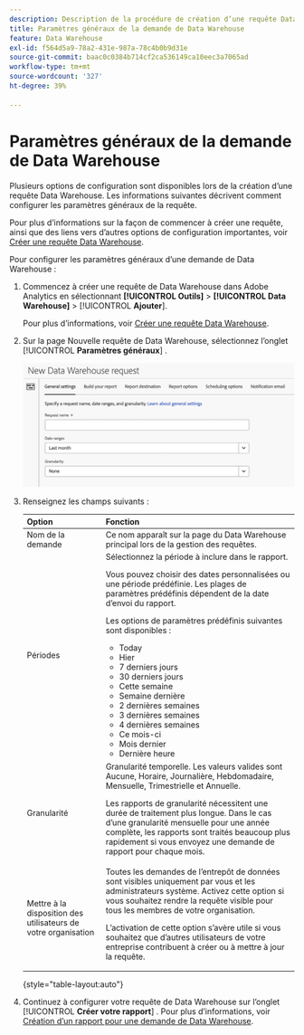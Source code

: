 ```yaml
---
description: Description de la procédure de création d’une requête Data Warehouse.
title: Paramètres généraux de la demande de Data Warehouse
feature: Data Warehouse
exl-id: f564d5a9-78a2-431e-987a-78c4b0b9d31e
source-git-commit: baac0c0384b714cf2ca536149ca10eec3a7065ad
workflow-type: tm+mt
source-wordcount: '327'
ht-degree: 39%

---
```


# Paramètres généraux de la demande de Data Warehouse

Plusieurs options de configuration sont disponibles lors de la création d’une requête Data Warehouse. Les informations suivantes décrivent comment configurer les paramètres généraux de la requête.

Pour plus d’informations sur la façon de commencer à créer une requête, ainsi que des liens vers d’autres options de configuration importantes, voir [Créer une requête Data Warehouse](/help/export/data-warehouse/create-request/t-dw-create-request.md).

Pour configurer les paramètres généraux d’une demande de Data Warehouse :

1. Commencez à créer une requête de Data Warehouse dans Adobe Analytics en sélectionnant **[!UICONTROL Outils]** > **[!UICONTROL Data Warehouse]** > [!UICONTROL **Ajouter**].

   Pour plus d’informations, voir [Créer une requête Data Warehouse](/help/export/data-warehouse/create-request/t-dw-create-request.md).

1. Sur la page Nouvelle requête de Data Warehouse, sélectionnez l’onglet [!UICONTROL **Paramètres généraux**] .

   ![Onglet de destination du rapport](assets/dw-general-settings.png)

1. Renseignez les champs suivants :

   | Option | Fonction |
   |---------|----------|
   | Nom de la demande | Ce nom apparaît sur la page du Data Warehouse principal lors de la gestion des requêtes. |
   | Périodes | Sélectionnez la période à inclure dans le rapport. <p>Vous pouvez choisir des dates personnalisées ou une période prédéfinie. Les plages de paramètres prédéfinis dépendent de la date d’envoi du rapport.</p><p>Les options de paramètres prédéfinis suivantes sont disponibles :</p><ul><li>Today</li><li>Hier</li><li>7 derniers jours</li><li>30 derniers jours</li><li>Cette semaine</li><li>Semaine dernière</li><li>2 dernières semaines</li><li>3 dernières semaines</li><li>4 dernières semaines</li><li>Ce mois-ci</li><li>Mois dernier</li><li>Dernière heure</li></ul> |
   | Granularité | <!--what does this setting do? It's not the schedule/frequency... --> Granularité temporelle. Les valeurs valides sont Aucune, Horaire, Journalière, Hebdomadaire, Mensuelle, Trimestrielle et Annuelle.<p>Les rapports de granularité nécessitent une durée de traitement plus longue. Dans le cas d’une granularité mensuelle pour une année complète, les rapports sont traités beaucoup plus rapidement si vous envoyez une demande de rapport pour chaque mois.</p> |
   | Mettre à la disposition des utilisateurs de votre organisation | Toutes les demandes de l’entrepôt de données sont visibles uniquement par vous et les administrateurs système. Activez cette option si vous souhaitez rendre la requête visible pour tous les membres de votre organisation. <p>L’activation de cette option s’avère utile si vous souhaitez que d’autres utilisateurs de votre entreprise contribuent à créer ou à mettre à jour la requête.</p> |

   {style="table-layout:auto"}

1. Continuez à configurer votre requête de Data Warehouse sur l’onglet [!UICONTROL **Créer votre rapport**] . Pour plus d’informations, voir [Création d’un rapport pour une demande de Data Warehouse](/help/export/data-warehouse/create-request/dw-request-build-report.md).
